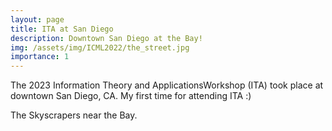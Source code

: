 ```yaml
---
layout: page
title: ITA at San Diego
description: Downtown San Diego at the Bay! 
img: /assets/img/ICML2022/the_street.jpg
importance: 1
---
```


The 2023 Information Theory and ApplicationsWorkshop (ITA) took place at downtown San Diego, CA. My first time for attending ITA :) 



  <!--   ------------------------------------------------------------------
    title: Better Exploration with Optimistic Actor-Critic
    description: NeurIPS 2019
    authors: Kamil Ciosek, Quan Vuong, Robert Loftin and Katja Hofmann
    ------------------------------------------------------------------
 -->


<div class="row">
    <div class="col-sm mt-3 mt-md-0">
        <img class="img-fluid rounded z-depth-1" src="{{ '/assets/img/ITA2023/1.JPG' | relative_url }}" alt="" title="overlook"/>
    </div>
</div>
<div class="caption">
    The Skyscrapers near the Bay. 
</div>


